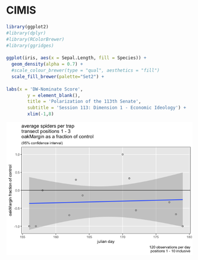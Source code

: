 CIMIS
================

``` r
library(ggplot2)
#library(dplyr)
#library(RColorBrewer)
#library(ggridges)

ggplot(iris, aes(x = Sepal.Length, fill = Species)) +
  geom_density(alpha = 0.7) +
  #scale_colour_brewer(type = "qual", aesthetics = "fill")
  scale_fill_brewer(palette="Set2") +

labs(x = 'DW-Nominate Score',
        y = element_blank(),
        title = 'Polarization of the 113th Senate',
        subtitle = 'Session 113: Dimension 1 - Economic Ideology') +
        xlim(-1,8)
```

![](ampelos_files/figure-markdown_github/unnamed-chunk-1-1.png)
